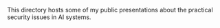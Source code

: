 This directory hosts some of my public presentations about the practical security issues in AI systems.
